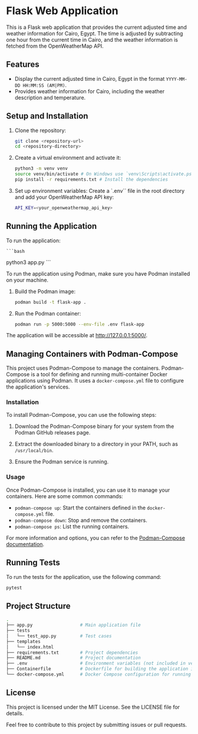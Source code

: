 # Flask Web Application

This is a Flask web application that provides the current adjusted time and weather information for Cairo, Egypt. The time is adjusted by subtracting one hour from the current time in Cairo, and the weather information is fetched from the OpenWeatherMap API.

## Features

- Display the current adjusted time in Cairo, Egypt in the format `YYYY-MM-DD HH:MM:SS (AM|PM)`.
- Provides weather information for Cairo, including the weather description and temperature.

## Setup and Installation

1. Clone the repository:

    ```bash
    git clone <repository-url>
    cd <repository-directory>
    ```

2. Create a virtual environment and activate it:

    ```bash
    python3 -m venv venv
    source venv/bin/activate # On Windows use `venv\Scripts\activate.ps1`
    pip install -r requirements.txt # Install the dependencies
    ```

3. Set up environment variables: Create a `.env`` file in the root directory and add your OpenWeatherMap API key:

    ```bash
    API_KEY=<your_openweathermap_api_key>
    ```

## Running the Application

To run the application:


    ```bash
   python3 app.py
    ```


To run the application using Podman, make sure you have Podman installed on your machine.

1. Build the Podman image:

    ```bash
    podman build -t flask-app .
    ```

2. Run the Podman container:

    ```bash
    podman run -p 5000:5000 --env-file .env flask-app
    ```

The application will be accessible at <http://127.0.0.1:5000/>.
## Managing Containers with Podman-Compose

This project uses Podman-Compose to manage the containers. Podman-Compose is a tool for defining and running multi-container Docker applications using Podman. It uses a `docker-compose.yml` file to configure the application's services.

### Installation

To install Podman-Compose, you can use the following steps:

1. Download the Podman-Compose binary for your system from the Podman GitHub releases page.

2. Extract the downloaded binary to a directory in your PATH, such as `/usr/local/bin`.

3. Ensure the Podman service is running.

### Usage

Once Podman-Compose is installed, you can use it to manage your containers. Here are some common commands:

- `podman-compose up`: Start the containers defined in the `docker-compose.yml` file.
- `podman-compose down`: Stop and remove the containers.
- `podman-compose ps`: List the running containers.

For more information and options, you can refer to the [Podman-Compose documentation](https://github.com/containers/podman-compose).


## Running Tests

To run the tests for the application, use the following command:

```bash
pytest
```

## Project Structure

```bash
.
├── app.py                  # Main application file
├── tests
│   └── test_app.py         # Test cases
├── templates
│   └── index.html
├── requirements.txt        # Project dependencies
├── README.md               # Project documentation
├── .env                    # Environment variables (not included in version control)
├── Containerfile           # Dockerfile for building the application image
└── docker-compose.yml      # Docker Compose configuration for running the application

```

## License

This project is licensed under the MIT License. See the LICENSE file for details.

Feel free to contribute to this project by submitting issues or pull requests.
